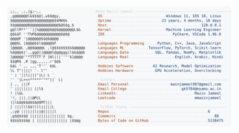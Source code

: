 <picture>
  <source srcset="https://raw.githubusercontent.com/mmazinjameel/mmazinjameel/main/dark_mode.svg?v=1742698659" media="(prefers-color-scheme: dark)">
  <img src="https://raw.githubusercontent.com/mmazinjameel/mmazinjameel/main/light_mode.svg?v=1742698659">
</picture>
